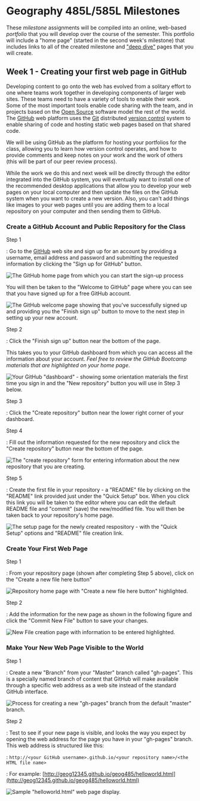 # Geography 485L/585L Milestones #

These *milestone* assignments will be compiled into an online, web-based *portfolio* that you will develop over the course of the semester. This portfolio will include a "home page" (started in the second week's milestone) that includes links to all of the created milestone and ["deep dive"](../deep-dives/deep-dives.html) pages that you will create. 

## Week 1 - Creating your first web page in GitHub ##

Developing content to go onto the web has evolved from a solitary effort to one where teams work together in developing components of larger web sites. These teams need to have a variety of tools to enable their work. Some of the most important tools enable code sharing with the team, and in projects based on the [Open Source](http://opensource.org/osd-annotated) software model the rest of the world. The [GitHub](https://github.com/) web platform uses the [Git](http://git-scm.com/) distributed [version control](http://en.wikipedia.org/wiki/Revision_control) system to enable sharing of code and hosting static web pages based on that shared code. 

We will be using GitHub as the platform for hosting your portfolios for the class, allowing you to learn how version control operates, and how to provide comments and keep notes on your work and the work of others (this will be part of our peer review process).

While the work we do this and next week will be directly through the editor integrated into the GitHub system, you will eventually want to install one of the recommended desktop applications that allow you to develop your web pages on your local computer and then update the files on the GitHub system when you want to create a new version. Also, you can't add things like images to your web pages until you are adding them to a local repository on your computer and then sending them to GitHub. 

### Create a GitHub Account and Public Repository for the Class ###

Step 1

:	Go to the [GitHub](https://github.com/) web site and sign up for an account by providing a username, email address and password and submitting the requested information by clicking the "Sign up for GitHub" button. 

![The GitHub home page from which you can start the sign-up process](images/Github_01.png)

You will then be taken to the "Welcome to GitHub" page where you can see that you have signed up for a free GitHub account. 

![The GitHub welcome page showing that you've successfully signed up and providing you the "Finish sign up" button to move to the next step in setting up your new account.  ](images/Github_02.png)

Step 2

:	Click the "Finish sign up" button near the bottom of the page. 

This takes you to your GitHub dashboard from which you can access all the information about your account. *Feel free to review the GitHub Bootcamp materials that are highlighted on your home page*. 

![Your GitHub "dashboard" - showing some orientation materials the first time you sign in and the "New repository" button you will use in Step 3 below.](images/Github_03.png)


Step 3

:	Click the "Create repository" button near the lower right corner of your dashboard.


Step 4

:	Fill out the information requested for the new repository and click the "Create repository" button near the bottom of the page. 

![The "create repository" form for entering information about the new repository that you are creating.](images/Github_04.png)

Step 5

:	Create the first file in your repository - a "README" file by clicking on the "README" link provided just under the "Quick Setup" box. When you click this link you will be taken to the editor where you can edit the default README file and "commit" (save) the new/modified file. You will then be taken back to your repository's home page. 

![The setup page for the newly created respository - with the "Quick Setup" options and "README" file creation link.](images/Github_05.png)

### Create Your First Web Page ###

Step 1

:	From your repository page (shown after completing Step 5 above), click on the "Create a new file here button" 

![Repository home page with "Create a new file here button" highlighted.](images/Github_06.png)


Step 2

:	Add the information for the new page as shown in the following figure and click the "Commit New File" button to save your changes. 

![New File creation page with information to be entered highlighted.](images/Github_07.png)

### Make Your New Web Page Visible to the World ###

Step 1

:	Create a new "Branch" from your "Master" branch called "gh-pages". This is a specially named branch of content that GitHub will make available through a specific web address as a web site instead of the standard GitHub interface. 

![Process for creating a new "gh-pages" branch from the default "master" branch. ](images/Github_08.png)


Step 2

:	Test to see if your new page is visible, and looks the way you expect by opening the web address for the page you have in your "gh-pages" branch. This web address is structured like this:

:	`http://<your GitHub username>.github.io/<your repository name>/<the HTML file name>`

:	For example: [http://geog12345.github.io/geog485/helloworld.html](http://geog12345.github.io/geog485/helloworld.html)

![Sample "helloworld.html" web page display.](images/Github_09.png)




